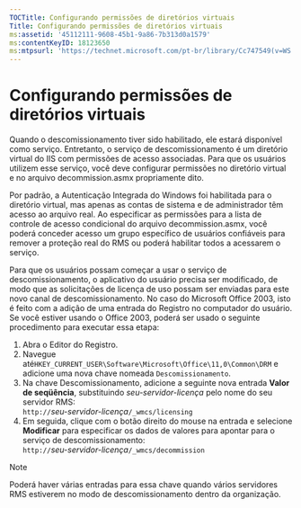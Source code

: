 ```yaml
---
TOCTitle: Configurando permissões de diretórios virtuais
Title: Configurando permissões de diretórios virtuais
ms:assetid: '45112111-9608-45b1-9a86-7b313d0a1579'
ms:contentKeyID: 18123650
ms:mtpsurl: 'https://technet.microsoft.com/pt-br/library/Cc747549(v=WS.10)'
---
```


Configurando permissões de diretórios virtuais
==============================================

Quando o descomissionamento tiver sido habilitado, ele estará disponível como serviço. Entretanto, o serviço de descomissionamento é um diretório virtual do IIS com permissões de acesso associadas. Para que os usuários utilizem esse serviço, você deve configurar permissões no diretório virtual e no arquivo decommission.asmx propriamente dito.

Por padrão, a Autenticação Integrada do Windows foi habilitada para o diretório virtual, mas apenas as contas de sistema e de administrador têm acesso ao arquivo real. Ao especificar as permissões para a lista de controle de acesso condicional do arquivo decommission.asmx, você poderá conceder acesso um grupo específico de usuários confiáveis para remover a proteção real do RMS ou poderá habilitar todos a acessarem o serviço.

Para que os usuários possam começar a usar o serviço de descomissionamento, o aplicativo do usuário precisa ser modificado, de modo que as solicitações de licença de uso possam ser enviadas para este novo canal de descomissionamento. No caso do Microsoft Office 2003, isto é feito com a adição de uma entrada do Registro no computador do usuário. Se você estiver usando o Office 2003, poderá ser usado o seguinte procedimento para executar essa etapa:

1.  Abra o Editor do Registro.
2.  Navegue até`HKEY_CURRENT_USER\Software\Microsoft\Office\11,0\Common\DRM` e adicione uma nova chave nomeada `Descomissionamento`.
3.  Na chave Descomissionamento, adicione a seguinte nova entrada **Valor de seqüência**, substituindo *seu-servidor-licença* pelo nome do seu servidor RMS:  
    `http://`*seu-servidor-licença*`/_wmcs/licensing`
4.  Em seguida, clique com o botão direito do mouse na entrada e selecione **Modificar** para especificar os dados de valores para apontar para o serviço de descomissionamento:  
    `http://`*seu-servidor-licença*`/_wmcs/decommission`

> [!Note]  
> Poderá haver várias entradas para essa chave quando vários servidores RMS estiverem no modo de descomissionamento dentro da organização.
